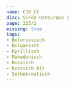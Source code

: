 ```yaml
---
name: C10_CY
disc: SiFoX-Osteuropa 1
page: 225/2
missing: true
tags:
- Belorussisch
- Bulgarisch
- Kyrillisch
- Makedonisch
- Russisch
- Russisch-Alt
- Serbokroatisch
---
```

